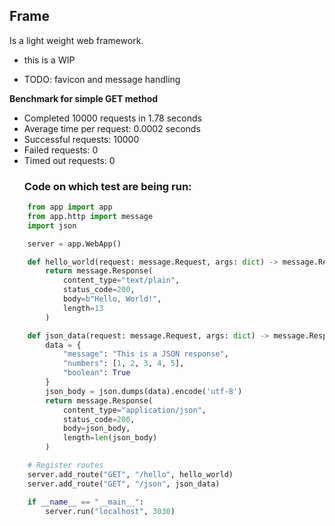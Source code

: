 
## Frame ##
Is a light weight web framework.
- this is a WIP

- TODO: favicon and message handling

**Benchmark for simple GET method**
- Completed 10000 requests in 1.78 seconds
- Average time per request: 0.0002 seconds
- Successful requests: 10000
- Failed requests: 0
- Timed out requests: 0
  ### Code on which test are being run:

```python
    from app import app
    from app.http import message
    import json

    server = app.WebApp()

    def hello_world(request: message.Request, args: dict) -> message.Response:
        return message.Response(
            content_type="text/plain",
            status_code=200,
            body=b"Hello, World!",
            length=13
        )

    def json_data(request: message.Request, args: dict) -> message.Response:
        data = {
            "message": "This is a JSON response",
            "numbers": [1, 2, 3, 4, 5],
            "boolean": True
        }
        json_body = json.dumps(data).encode('utf-8')
        return message.Response(
            content_type="application/json",
            status_code=200,
            body=json_body,
            length=len(json_body)
        )

    # Register routes
    server.add_route("GET", "/hello", hello_world)
    server.add_route("GET", "/json", json_data)

    if __name__ == "__main__":
        server.run("localhost", 3030)
```